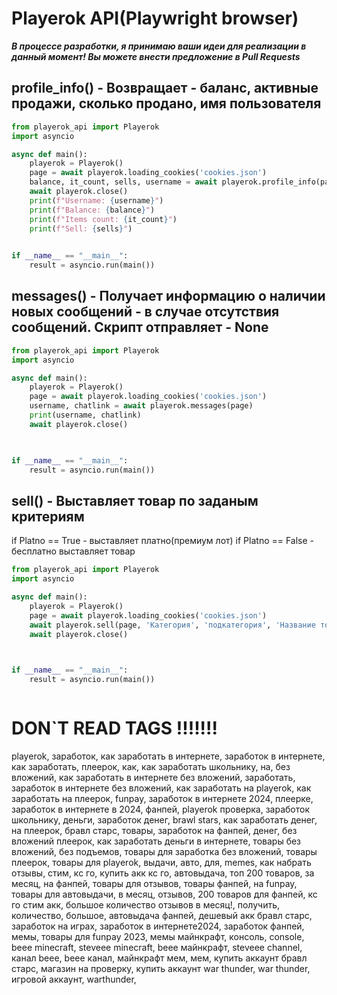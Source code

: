 # Playerok API(Playwright browser)
___В процессе разработки, я принимаю ваши идеи для реализации в данный момент! Вы можете внести предложение в Pull Requests___ 

## profile_info() - Возвращает - баланс, активные продажи, сколько продано, имя пользователя

```python
from playerok_api import Playerok
import asyncio

async def main():
    playerok = Playerok()
    page = await playerok.loading_cookies('cookies.json')
    balance, it_count, sells, username = await playerok.profile_info(page)
    await playerok.close()
    print(f"Username: {username}")
    print(f"Balance: {balance}")
    print(f"Items count: {it_count}")
    print(f"Sell: {sells}")
    

if __name__ == "__main__":
    result = asyncio.run(main())


```

## messages() - Получает информацию о наличии новых сообщений - в случае отсутствия сообщений. Скрипт отправляет - None
```python
from playerok_api import Playerok
import asyncio

async def main():
    playerok = Playerok()
    page = await playerok.loading_cookies('cookies.json')
    username, chatlink = await playerok.messages(page)
    print(username, chatlink)
    await playerok.close()

    

if __name__ == "__main__":
    result = asyncio.run(main())


```


## sell() - Выставляет товар по заданым критериям
if Platno == True - выставляет платно(премиум лот)
if Platno == False - бесплатно выставляет товар
```python
from playerok_api import Playerok
import asyncio

async def main():
    playerok = Playerok()
    page = await playerok.loading_cookies('cookies.json')
    await playerok.sell(page, 'Категория', 'подкатегория', 'Название товара', 'Описание товара', 'Цена товара', 'Путь к изображению', 'Товарное описание при продаже', Platno=False)
    await playerok.close()

    

if __name__ == "__main__":
    result = asyncio.run(main())



```
# DON`T READ TAGS !!!!!!!
playerok, заработок, как заработать в интернете, заработок в интернете, как заработать, плеерок, как, как заработать школьнику, на, без вложений, как заработать в интернете без вложений, заработать, заработок в интернете без вложений, как заработать на playerok, как заработать на плеерок, funpay, заработок в интернете 2024, плеерке, заработок в интернете в 2024, фанпей, playerok проверка, заработок школьнику, деньги, заработок денег, brawl stars, как заработать денег, на плеерок, бравл старс, товары, заработок на фанпей, денег, без вложений плеерок, как заработать деньги в интернете, товары без вложений, без подъемов, товары для заработка без вложений, товары плеерок, товары для playerok, выдачи, авто, для, memes, как набрать отзывы, стим, кс го, купить акк кс го, автовыдача, топ 200 товаров, за месяц, на фанпей, товары для отзывов, товары фанпей, на funpay, товары для автовыдачи, в месяц, отзывов, 200 товаров для фанпей, кс го стим акк, большое количество отзывов в месяц!, получить, количество, большое, автовыдача фанпей, дешевый акк бравл старс, заработок на играх, заработок в интернете2024, заработок фанпей, мемы, товары для funpay 2023, мемы майнкрафт, консоль, console, beee minecraft, steveee minecraft, beee майнкрафт, steveee channel, канал beee, beee канал, майнкрафт мем, мем, купить аккаунт бравл старс, магазин на проверку, купить аккаунт war thunder, war thunder, игровой аккаунт, warthunder,


